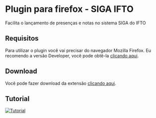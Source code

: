 # Plugin para firefox - SIGA IFTO
Facilita o lançamento de presenças e notas no sistema SIGA do IFTO

Requisitos
--
Para utilizar o plugin você vai precisar do navegador Mozilla Firefox.
Eu recomendo a versão Developer, você pode obtê-la [clicando aqui](https://www.mozilla.org/pt-BR/firefox/developer).

Download
--
Você pode fazer download da extensão [clicando aqui](https://github.com/badernageral/plugin-firefox-siga-ifto/raw/main/web-ext-artifacts/siga_ifto.xpi).

Tutorial
--
[![Tutorial](https://img.youtube.com/vi/ALQC1PhgVnI/1.jpg)](https://www.youtube.com/watch?v=ALQC1PhgVnI)
